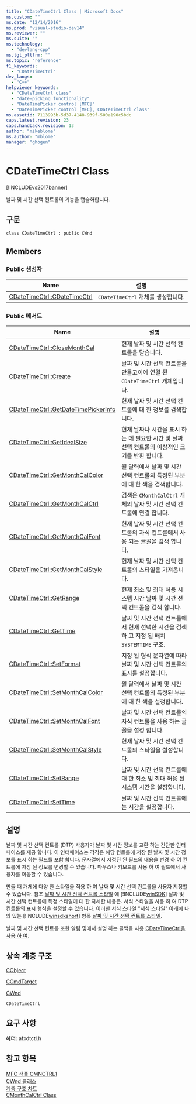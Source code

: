 ```yaml
---
title: "CDateTimeCtrl Class | Microsoft Docs"
ms.custom: ""
ms.date: "12/14/2016"
ms.prod: "visual-studio-dev14"
ms.reviewer: ""
ms.suite: ""
ms.technology: 
  - "devlang-cpp"
ms.tgt_pltfrm: ""
ms.topic: "reference"
f1_keywords: 
  - "CDateTimeCtrl"
dev_langs: 
  - "C++"
helpviewer_keywords: 
  - "CDateTimeCtrl class"
  - "date-picking functionality"
  - "DateTimePicker control [MFC]"
  - "DateTimePicker control [MFC], CDateTimeCtrl class"
ms.assetid: 7113993b-5d37-4148-939f-500a190c5bdc
caps.latest.revision: 23
caps.handback.revision: 13
author: "mikeblome"
ms.author: "mblome"
manager: "ghogen"
---
```

# CDateTimeCtrl Class
[!INCLUDE[vs2017banner](../../assembler/inline/includes/vs2017banner.md)]

날짜 및 시간 선택 컨트롤의 기능을 캡슐화합니다.  
  
## 구문  
  
```  
class CDateTimeCtrl : public CWnd  
```  
  
## Members  
  
### Public 생성자  
  
|Name|설명|  
|----------|--------|  
|[CDateTimeCtrl::CDateTimeCtrl](../Topic/CDateTimeCtrl::CDateTimeCtrl.md)|`CDateTimeCtrl` 개체를 생성합니다.|  
  
### Public 메서드  
  
|Name|설명|  
|----------|--------|  
|[CDateTimeCtrl::CloseMonthCal](../Topic/CDateTimeCtrl::CloseMonthCal.md)|현재 날짜 및 시간 선택 컨트롤을 닫습니다.|  
|[CDateTimeCtrl::Create](../Topic/CDateTimeCtrl::Create.md)|날짜 및 시간 선택 컨트롤을 만들고이에 연결 된 `CDateTimeCtrl` 개체입니다.|  
|[CDateTimeCtrl::GetDateTimePickerInfo](../Topic/CDateTimeCtrl::GetDateTimePickerInfo.md)|현재 날짜 및 시간 선택 컨트롤에 대 한 정보를 검색합니다.|  
|[CDateTimeCtrl::GetIdealSize](../Topic/CDateTimeCtrl::GetIdealSize.md)|현재 날짜나 시간을 표시 하는 데 필요한 시간 및 날짜 선택 컨트롤의 이상적인 크기를 반환 합니다.|  
|[CDateTimeCtrl::GetMonthCalColor](../Topic/CDateTimeCtrl::GetMonthCalColor.md)|월 달력에서 날짜 및 시간 선택 컨트롤의 특정된 부분에 대 한 색을 검색합니다.|  
|[CDateTimeCtrl::GetMonthCalCtrl](../Topic/CDateTimeCtrl::GetMonthCalCtrl.md)|검색은 `CMonthCalCtrl` 개체의 날짜 및 시간 선택 컨트롤에 연결 합니다.|  
|[CDateTimeCtrl::GetMonthCalFont](../Topic/CDateTimeCtrl::GetMonthCalFont.md)|현재 날짜 및 시간 선택 컨트롤의 자식 컨트롤에서 사용 되는 글꼴을 검색 합니다.|  
|[CDateTimeCtrl::GetMonthCalStyle](../Topic/CDateTimeCtrl::GetMonthCalStyle.md)|현재 날짜 및 시간 선택 컨트롤의 스타일을 가져옵니다.|  
|[CDateTimeCtrl::GetRange](../Topic/CDateTimeCtrl::GetRange.md)|현재 최소 및 최대 허용 시스템 시간 날짜 및 시간 선택 컨트롤을 검색 합니다.|  
|[CDateTimeCtrl::GetTime](../Topic/CDateTimeCtrl::GetTime.md)|날짜 및 시간 선택 컨트롤에서 현재 선택한 시간을 검색 하 고 지정 된 배치 `SYSTEMTIME` 구조.|  
|[CDateTimeCtrl::SetFormat](../Topic/CDateTimeCtrl::SetFormat.md)|지정 된 형식 문자열에 따라 날짜 및 시간 선택 컨트롤의 표시를 설정합니다.|  
|[CDateTimeCtrl::SetMonthCalColor](../Topic/CDateTimeCtrl::SetMonthCalColor.md)|월 달력에서 날짜 및 시간 선택 컨트롤의 특정된 부분에 대 한 색을 설정합니다.|  
|[CDateTimeCtrl::SetMonthCalFont](../Topic/CDateTimeCtrl::SetMonthCalFont.md)|날짜 및 시간 선택 컨트롤의 자식 컨트롤을 사용 하는 글꼴을 설정 합니다.|  
|[CDateTimeCtrl::SetMonthCalStyle](../Topic/CDateTimeCtrl::SetMonthCalStyle.md)|현재 날짜 및 시간 선택 컨트롤의 스타일을 설정합니다.|  
|[CDateTimeCtrl::SetRange](../Topic/CDateTimeCtrl::SetRange.md)|날짜 및 시간 선택 컨트롤에 대 한 최소 및 최대 허용 된 시스템 시간을 설정합니다.|  
|[CDateTimeCtrl::SetTime](../Topic/CDateTimeCtrl::SetTime.md)|날짜 및 시간 선택 컨트롤에는 시간을 설정합니다.|  
  
## 설명  
 날짜 및 시간 선택 컨트롤 \(DTP\) 사용자가 날짜 및 시간 정보를 교환 하는 간단한 인터페이스를 제공 합니다.  이 인터페이스는 각각은 해당 컨트롤에 저장 된 날짜 및 시간 정보를 표시 하는 필드를 포함 합니다.  문자열에서 지정된 된 필드의 내용을 변경 하 여 컨트롤에 저장 된 정보를 변경할 수 있습니다.  마우스나 키보드를 사용 하 여 필드에서 사용자를 이동할 수 있습니다.  
  
 만들 때 개체에 다양 한 스타일을 적용 하 여 날짜 및 시간 선택 컨트롤을 사용자 지정할 수 있습니다.  참조  [날짜 및 시간 선택 컨트롤 스타일](http://msdn.microsoft.com/library/windows/desktop/bb761728) 에 [!INCLUDE[winSDK](../../atl/includes/winsdk_md.md)] 날짜 및 시간 선택 컨트롤에 특정 스타일에 대 한 자세한 내용은.  서식 스타일을 사용 하 여 DTP 컨트롤의 표시 형식을 설정할 수 있습니다.  이러한 서식 스타일 "서식 스타일" 아래에 나와 있는 [!INCLUDE[winsdkshort](../../atl/reference/includes/winsdkshort_md.md)] 항목  [날짜 및 시간 선택 컨트롤 스타일](http://msdn.microsoft.com/library/windows/desktop/bb761728).  
  
 날짜 및 시간 선택 컨트롤 또한 알림 및에서 설명 하는 콜백을 사용  [CDateTimeCtrl을 사용 하 여](../../mfc/using-cdatetimectrl.md).  
  
## 상속 계층 구조  
 [CObject](../../mfc/reference/cobject-class.md)  
  
 [CCmdTarget](../../mfc/reference/ccmdtarget-class.md)  
  
 [CWnd](../../mfc/reference/cwnd-class.md)  
  
 `CDateTimeCtrl`  
  
## 요구 사항  
 **헤더:**  afxdtctl.h  
  
## 참고 항목  
 [MFC 샘플 CMNCTRL1](../../top/visual-cpp-samples.md)   
 [CWnd 클래스](../../mfc/reference/cwnd-class.md)   
 [계층 구조 차트](../../mfc/hierarchy-chart.md)   
 [CMonthCalCtrl Class](../../mfc/reference/cmonthcalctrl-class.md)